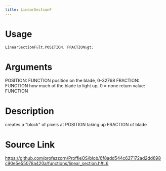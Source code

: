 ```yaml
---
title: LinearSectionF
---
```


# Usage
```cpp
LinearSectionF&lt;POSITION, FRACTION&gt;
```

# Arguments
POSITION: FUNCTION position on the blade, 0-32768
FRACTION: FUNCTION how much of the blade to light up, 0 = none
return value: FUNCTION

# Description
creates a "block" of pixels at POSITION taking up FRACTION of blade

# Source Link
https://github.com/profezzorn/ProffieOS/blob/6f8add544c627172ad2dd698c90e5e55078a420a/functions/linear_section.h#L6
